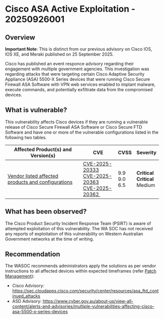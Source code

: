 # Cisco ASA Active Exploitation - 20250926001

## Overview

**Important Note**: This is distinct from our previous advisory on Cisco IOS, IOS XE, and Meraki published on 25 September 2025.

Cisco has published an event responce advisory regarding their engagement with multiple government agencies.
This investigation was regarding attacks that were targeting certain Cisco Adaptive Security Appliance (ASA) 5500-X Series devices that were running Cisco Secure Firewall ASA Software with VPN web services enabled to implant malware, execute commands, and potentially exfiltrate data from the compromised devices.


## What is vulnerable?

This vulnerability affects Cisco devices if they are running a vulnerable release of Cisco Secure Firewall ASA Software or Cisco Secure FTD Software and have one or more of the vulnerable configurations listed in the following two tables.

| Affected Product(s) and Version(s) | CVE | CVSS | Severity |
| ---------------------------------- | --- | ---- | -------- |
| [Vendor listed affected products and configurations](https://sec.cloudapps.cisco.com/security/center/resources/asa_ftd_continued_attacks) | [CVE-2025-20333](https://nvd.nist.gov/vuln/detail/CVE-2025-20333) <br> [CVE-2025-20363](https://nvd.nist.gov/vuln/detail/CVE-2025-20363) <br> [CVE-2025-20362 ](https://nvd.nist.gov/vuln/detail/CVE-2025-20362 ) | 9.9 <br> 9.0 <br> 6.5 | **Critical** <br> **Critical** <br> Medium |


## What has been observed?

The Cisco Product Security Incident Response Team (PSIRT) is aware of attempted exploitation of this vulnerability.
The WA SOC has not received any reports of exploitation of this vulnerability on Western Australian Government networks at the time of writing.


## Recommendation

The WASOC recommends administrators apply the solutions as per vendor instructions to all affected devices within expected timeframes (refer [Patch Management](../guidelines/patch-management.md)):

- Cisco Advisory: <https://sec.cloudapps.cisco.com/security/center/resources/asa_ftd_continued_attacks>
- ASD Advisory: <https://www.cyber.gov.au/about-us/view-all-content/alerts-and-advisories/multiple-vulnerabilities-affecting-cisco-asa-5500-x-series-devices>
